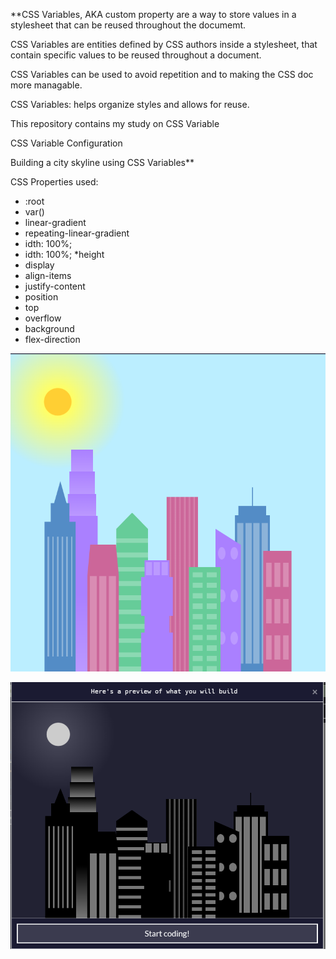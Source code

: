 **CSS Variables, AKA custom property are a way to store values in a stylesheet that can be reused throughout the documemt.

CSS Variables are entities defined by CSS authors inside a stylesheet, that contain specific values to be reused throughout a document. 

CSS Variables can be used to avoid repetition and to making the CSS doc more managable.

CSS Variables: helps organize styles and allows for reuse.

This repository contains my study on CSS Variable

CSS Variable Configuration

Building a city skyline using CSS Variables**

CSS Properties used:
* :root
* var()
* linear-gradient
* repeating-linear-gradient
* idth: 100%;
* idth: 100%;
*height
* display
* align-items
* justify-content
* position
* top
* overflow
* background
* flex-direction

![Screenshot of Daylight City Skyline](/images/day.PNG)

![Screenshot of Night time City Skyline](/images/Capture.PNG)
